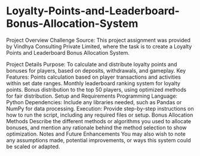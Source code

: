 # Loyalty-Points-and-Leaderboard-Bonus-Allocation-System
Project Overview
Challenge Source: This project assignment was provided by Vindhya Consulting Private Limited, where the task is to create a Loyalty Points and Leaderboard Bonus Allocation System.

Project Details
Purpose: To calculate and distribute loyalty points and bonuses for players, based on deposits, withdrawals, and gameplay.
Key Features:
Points calculation based on player transactions and activities within set date ranges.
Monthly leaderboard ranking system for loyalty points.
Bonus distribution to the top 50 players, using optimized methods for fair distribution.
Setup and Requirements
Programming Language: Python
Dependencies:
Include any libraries needed, such as Pandas or NumPy for data processing.
Execution: Provide step-by-step instructions on how to run the script, including any required files or setup.
Bonus Allocation Methods
Describe the different methods or algorithms you used to allocate bonuses, and mention any rationale behind the method selection to show optimization.
Notes and Future Enhancements
You may also wish to note any assumptions made, potential improvements, or ways this system could be scaled or adapted.

